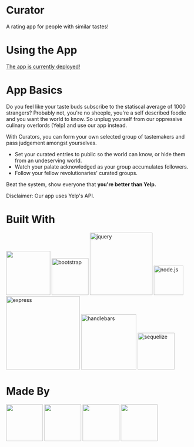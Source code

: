 # Curator

A rating app for people with similar tastes!

# Using the App

[The app is currently deployed!](https://shrouded-falls-26640.herokuapp.com/)

# App Basics

Do you feel like your taste buds subscribe to the statiscal average of 1000 strangers? Probably not, you're no sheeple, you're a self described foodie and you want the world to know. So unplug yourself from our oppressive culinary overlords (Yelp) and use our app instead.

With Curators, you can form your own selected group of tastemakers and pass judgement amongst yourselves.

 - Set your curated entries to public so the world can know, or hide them from an undeserving world. 
 - Watch your palate acknowledged as your group accumulates followers. 
 - Follow your fellow revolutionaries' curated groups.  

Beat the system, show everyone that <b>you're better than Yelp. </b>

Disclaimer: Our app uses Yelp's API.

# Built With

[<img src="https://catalin.red/dist/uploads/2011/01/css3-html5-logo-initial.png" width="120" />](https://en.wikipedia.org/wiki/HTML5)
[<img alt="bootstrap" src="https://getbootstrap.com/docs/4.1/assets/img/bootstrap-stack.png" width="100"/>](https://getbootstrap.com/)
[<img alt="jquery" src="https://www.vectorlogo.zone/logos/jquery/jquery-card.png" width="170"/>](https://jquery.com/)
[<img alt="node.js" src="https://seeklogo.com/images/N/nodejs-logo-FBE122E377-seeklogo.com.png" width="80" />](https://nodejs.org/en/)
[<img alt="express" src="https://i.cloudup.com/zfY6lL7eFa-3000x3000.png" width="200">](https://www.npmjs.com/package/express)
[<img alt="handlebars" src="https://handlebarsjs.com/images/handlebars_logo.png" width="150" />](https://handlebarsjs.com/)
[<img alt="sequelize" src="https://cdn.worldvectorlogo.com/logos/sequelize.svg" width="100" />](http://docs.sequelizejs.com/)

# Made By

[<img src='https://avatars0.githubusercontent.com/u/26889220?s=460&v=4' width='100'>](https://github.com/majorazero)
[<img src='https://avatars3.githubusercontent.com/u/42044457?s=460&v=4' width='100'>](https://github.com/yairjoseph)
[<img src="https://avatars0.githubusercontent.com/u/17151597?s=460&v=4" width='100' />](https://github.com/chrisArmo)
[<img src='https://avatars1.githubusercontent.com/u/42249812?s=460&v=4' width='100'>](https://github.com/kgschoch)
